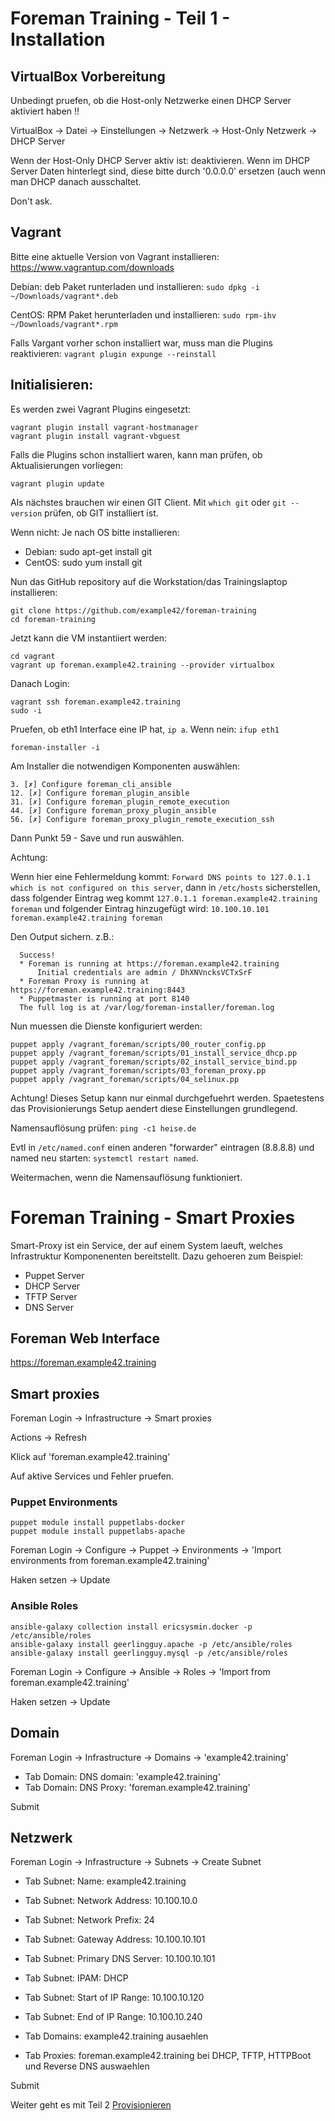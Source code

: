# Foreman Training - Teil 1 - Installation

## VirtualBox Vorbereitung

Unbedingt pruefen, ob die Host-only Netzwerke einen DHCP Server aktiviert haben !!

VirtualBox -> Datei -> Einstellungen -> Netzwerk -> Host-Only Netzwerk -> DHCP Server

Wenn der Host-Only DHCP Server aktiv ist: deaktivieren.
Wenn im DHCP Server Daten hinterlegt sind, diese bitte durch '0.0.0.0' ersetzen (auch wenn man DHCP danach ausschaltet.

Don't ask.

## Vagrant

Bitte eine aktuelle Version von Vagrant installieren: https://www.vagrantup.com/downloads

Debian: deb Paket runterladen und installieren: `sudo dpkg -i ~/Downloads/vagrant*.deb`

CentOS: RPM Paket herunterladen und installieren: `sudo rpm-ihv ~/Downloads/vagrant*.rpm`

Falls Vargant vorher schon installiert war, muss man die Plugins reaktivieren: `vagrant plugin expunge --reinstall`

## Initialisieren:

Es werden zwei Vagrant Plugins eingesetzt:

    vagrant plugin install vagrant-hostmanager
    vagrant plugin install vagrant-vbguest

Falls die Plugins schon installiert waren, kann man prüfen, ob Aktualisierungen vorliegen:

    vagrant plugin update

Als nächstes brauchen wir einen GIT Client. Mit `which git` oder `git --version` prüfen, ob GIT installiert ist.

Wenn nicht: Je nach OS bitte installieren:

- Debian: sudo apt-get install git
- CentOS: sudo yum install git

Nun das GitHub repository auf die Workstation/das Trainingslaptop installieren:

    git clone https://github.com/example42/foreman-training
    cd foreman-training
    
Jetzt kann die VM instantiiert werden:

    cd vagrant
    vagrant up foreman.example42.training --provider virtualbox

Danach Login:

    vagrant ssh foreman.example42.training
    sudo -i

Pruefen, ob eth1 Interface eine IP hat, ```ip a```. Wenn nein: ```ifup eth1```

    foreman-installer -i

Am Installer die notwendigen Komponenten auswählen:

    3. [✗] Configure foreman_cli_ansible
    12. [✗] Configure foreman_plugin_ansible
    31. [✗] Configure foreman_plugin_remote_execution
    44. [✗] Configure foreman_proxy_plugin_ansible
    56. [✗] Configure foreman_proxy_plugin_remote_execution_ssh

Dann Punkt 59 - Save und run auswählen.

Achtung:

Wenn hier eine Fehlermeldung kommt: `Forward DNS points to 127.0.1.1 which is not configured on this server`, dann in `/etc/hosts` sicherstellen, dass folgender Eintrag weg kommt `127.0.1.1 foreman.example42.training foreman` und folgender Eintrag hinzugefügt wird: `10.100.10.101 foreman.example42.training foreman`

Den Output sichern. z.B.:

      Success!
      * Foreman is running at https://foreman.example42.training
          Initial credentials are admin / DhXNVncksVCTxSrF
      * Foreman Proxy is running at https://foreman.example42.training:8443
      * Puppetmaster is running at port 8140
      The full log is at /var/log/foreman-installer/foreman.log

Nun muessen die Dienste konfiguriert werden:

    puppet apply /vagrant_foreman/scripts/00_router_config.pp
    puppet apply /vagrant_foreman/scripts/01_install_service_dhcp.pp
    puppet apply /vagrant_foreman/scripts/02_install_service_bind.pp
    puppet apply /vagrant_foreman/scripts/03_foreman_proxy.pp
    puppet apply /vagrant_foreman/scripts/04_selinux.pp

Achtung! Dieses Setup kann nur einmal durchgefuehrt werden.
Spaetestens das Provisionierungs Setup aendert diese Einstellungen grundlegend.

Namensauflösung prüfen: `ping -c1 heise.de`

Evtl in `/etc/named.conf` einen anderen "forwarder" eintragen (8.8.8.8) und named neu starten: `systemctl restart named`.

Weitermachen, wenn die Namensauflösung funktioniert.

# Foreman Training - Smart Proxies

Smart-Proxy ist ein Service, der auf einem System laeuft, welches Infrastruktur Komponenenten bereitstellt.
Dazu gehoeren zum Beispiel:

  - Puppet Server
  - DHCP Server
  - TFTP Server
  - DNS Server

## Foreman Web Interface

https://foreman.example42.training

## Smart proxies

Foreman Login -> Infrastructure -> Smart proxies

Actions -> Refresh

Klick auf 'foreman.example42.training'

Auf aktive Services und Fehler pruefen.

### Puppet Environments

    puppet module install puppetlabs-docker
    puppet module install puppetlabs-apache

Foreman Login -> Configure -> Puppet -> Environments -> 'Import environments from foreman.example42.training'

Haken setzen -> Update

### Ansible Roles

    ansible-galaxy collection install ericsysmin.docker -p /etc/ansible/roles
    ansible-galaxy install geerlingguy.apache -p /etc/ansible/roles
    ansible-galaxy install geerlingguy.mysql -p /etc/ansible/roles

Foreman Login -> Configure -> Ansible -> Roles -> 'Import from foreman.example42.training'

Haken setzen -> Update

## Domain

Foreman Login -> Infrastructure -> Domains -> 'example42.training'

- Tab Domain: DNS domain: 'example42.training'
- Tab Domain: DNS Proxy: 'foreman.example42.training'

Submit

## Netzwerk

Foreman Login -> Infrastructure -> Subnets -> Create Subnet

- Tab Subnet: Name: example42.training
- Tab Subnet: Network Address: 10.100.10.0
- Tab Subnet: Network Prefix: 24
- Tab Subnet: Gateway Address: 10.100.10.101
- Tab Subnet: Primary DNS Server: 10.100.10.101
- Tab Subnet: IPAM: DHCP
- Tab Subnet: Start of IP Range: 10.100.10.120
- Tab Subnet: End of IP Range: 10.100.10.240

- Tab Domains: example42.training ausaehlen

- Tab Proxies: foreman.example42.training bei DHCP, TFTP, HTTPBoot und Reverse DNS auswaehlen

Submit

Weiter geht es mit Teil 2 [Provisionieren](../02_provisioning)
